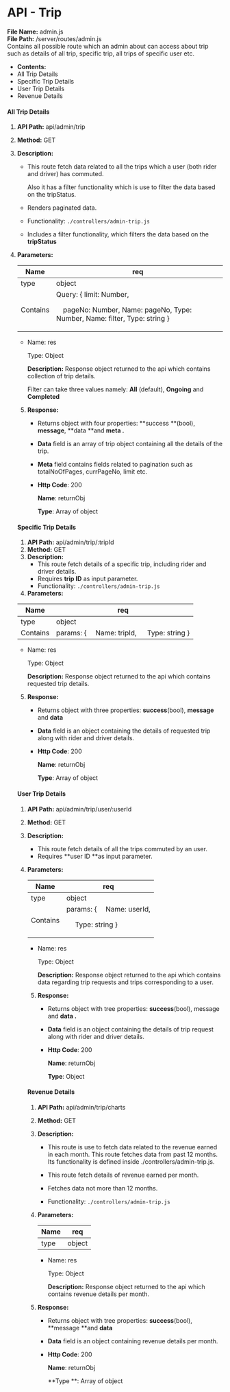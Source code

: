 # API - Trip

**File Name:** admin.js  
**File Path:**  /server/routes/admin.js  
Contains all possible route which an admin about can access about trip such as details of all trip, specific trip, all trips of specific user etc.

* **Contents:**
* All Trip Details
* Specific Trip Details
* User Trip Details
* Revenue Details

#### All Trip Details

1. **API Path:** api/admin/trip
2. **Method:** GET
3. **Description:**

   * This route fetch data related to all the trips which a user \(both rider and driver\) has commuted.

     Also it has a filter functionality which is use to filter the data based on the tripStatus.

   * Renders paginated data.

   * Functionality:
     `./controllers/admin-trip.js`
   * Includes a filter functionality, which filters the data based on the
     **tripStatus**

4. **Parameters:**

   <table class="table table-bordered">
        <thead>
            <tr>
                <th>Name</th>
                <th>req</th>
            </tr>
        </thead>
        <tbody>
            <tr>
                <td>type</td>
                <td>
                   object
                </td> 
            </tr>
            <tr>
                <td>Contains</td>
                <td>Query: { limit: Number,
 pageNo: Number, Name: pageNo, Type: Number, Name: filter, Type: string
}</td>
                  </tr>
        </tbody>
    </table>

   * Name: res

     Type: Object

     **Description:** Response object returned to the api which contains collection of trip details.

     Filter can take three values namely: **All** \(default\), **Ongoing** and **Completed**  

5. **Response:**

   * Returns object with four properties:
     **success **\(bool\), **message**, **data **and **meta .**
   * **Data** field is an array of trip object containing all the details of the trip.
   * **Meta** field contains fields related to pagination such as totalNoOfPages, currPageNo, limit etc.

   * **Http Code**: 200

     **Name**: returnObj

     **Type**: Array of object

#### Specific Trip Details

1. **API Path:** api/admin/trip/:tripId
2. **Method:** GET
3. **Description:**
   * This route fetch details of a specific trip, including rider and driver details.
   * Requires **trip ID**  as input parameter.
   * Functionality: `./controllers/admin-trip.js`
4. **Parameters:**

 <table class="table table-bordered">
      <thead>
          <tr>
              <th>Name</th>
              <th>req</th>
          </tr>
      </thead>
      <tbody>
          <tr>
              <td>type</td>
              <td>
                 object
              </td> 
          </tr>
          <tr>
              <td>Contains</td>
              <td>params: {
                 Name: tripId,
                   Type: string
                }</td>
          </tr>
      </tbody>
  </table>

   * Name: res

     Type: Object

     **Description:** Response object returned to the api which contains requested trip details.

5. **Response:**

   * Returns object with three properties:
     **success**\(bool\), **message** and **data**
   * **Data** field is an object containing the details of requested trip along with rider and driver details.

   * **Http Code**: 200

     **Name**: returnObj

     **Type**: Array of object

#### User Trip Details

1. **API Path:** api/admin/trip/user/:userId
2. **Method:** GET
3. **Description:**
   * This route fetch details of all the trips commuted by an user.
   * Requires **user ID **as input parameter.
4. **Parameters:**

   <table class="table table-bordered">
        <thead>
            <tr>
                <th>Name</th>
                <th>req</th>
            </tr>
        </thead>
        <tbody>
            <tr>
                <td>type</td>
                <td>
                   object
                </td> 
            </tr>
            <tr>
                <td>Contains</td>
                <td>params: {
                   Name: userId,
                   Type: string
                  }</td>
            </tr>
        </tbody>
    </table>

   * Name: res

     Type: Object

     **Description:** Response object returned to the api which contains data regarding trip requests and trips corresponding to a user.

5. **Response:**

   * Returns object with tree properties:
     **success**\(bool\), message and **data .**
   * **Data** field is an object containing the details of trip request along with rider and driver details.

   * **Http Code**: 200

     **Name**: returnObj

     **Type**: Object

#### Revenue Details

1. **API Path:** api/admin/trip/charts
2. **Method:** GET
3. **Description:**

   * This route is use to fetch data related to the revenue earned in each month. This route fetches data from past 12 months. Its functionality is defined inside ./controllers/admin-trip.js.

   * This route fetch details of revenue earned per month.

   * Fetches data not more than 12 months.

   * Functionality:
     `./controllers/admin-trip.js`

4. **Parameters:**

   <table class="table table-bordered">
        <thead>
            <tr>
                <th>Name</th>
                <th>req</th>
            </tr>
        </thead>
        <tbody>
            <tr>
                <td>type</td>
                <td>
                   object
                </td> 
            </tr>
        </tbody>
    </table>

   * Name: res

     Type: Object

     **Description:** Response object returned to the api which contains revenue details per month.

5. **Response:**

   * Returns object with tree properties:
     **success**\(bool\), **message **and **data**
   * **Data**  field is an object containing revenue details per month.

   * **Http Code**: 200

     **Name**: returnObj

     **Type **: Array of object



